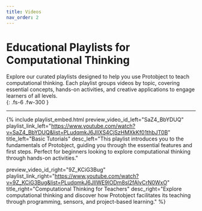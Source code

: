 ```yaml
---
title: Videos
nav_order: 2
---
```



# Educational Playlists for Computational Thinking

Explore our curated playlists designed to help you use Protobject to teach computational thinking. Each playlist groups videos by topic, covering essential concepts, hands-on activities, and creative applications to engage learners of all levels.  
{: .fs-6 .fw-300 }


---

{% include playlist_embed.html 
preview_video_id_left="SaZ4_BbYDUQ" 
playlist_link_left="https://www.youtube.com/watch?v=SaZ4_BbYDUQ&list=PLudqmkJ6JIlXS4CjSzHMXkKf01thbJT0B"
title_left="Basic Tutorials"
desc_left="This playlist introduces you to the fundamentals of Protobject, guiding you through the essential features and first steps. Perfect for beginners looking to explore computational thinking through hands-on activities."

preview_video_id_right="9Z_KCiG3Bug" 
playlist_link_right="https://www.youtube.com/watch?v=9Z_KCiG3Bug&list=PLudqmkJ6JIlWE9lODm8sl2fAlvCrN0WxO"
title_right="Computational Thinking for Teachers"
desc_right="Explore computational thinking and discover how Protobject facilitates its teaching through programming, sensors, and project-based learning."
%}




